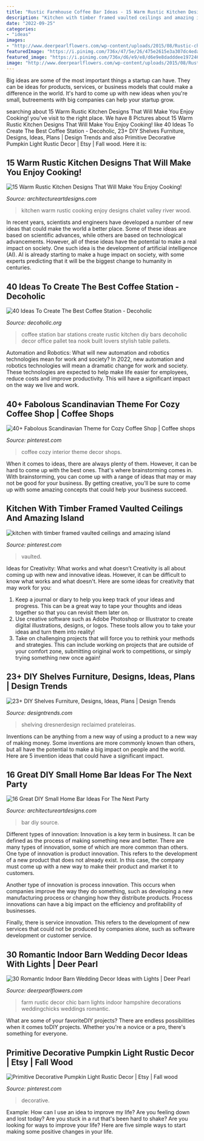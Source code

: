 ```yaml
---
title: "Rustic Farmhouse Coffee Bar Ideas - 15 Warm Rustic Kitchen Designs That Will Make You Enjoy Cooking!"
description: "Kitchen with timber framed vaulted ceilings and amazing island"
date: "2022-09-25"
categories:
- "ideas"
images:
- "http://www.deerpearlflowers.com/wp-content/uploads/2015/08/Rustic-chic-farm-wedding-decor-ideas.jpg"
featuredImage: "https://i.pinimg.com/736x/47/5e/26/475e2615e3a307dc4edae14bfb7eed4c.jpg"
featured_image: "https://i.pinimg.com/736x/d6/e9/e8/d6e9e8dadddee1972465234f86c88d9c.jpg"
image: "http://www.deerpearlflowers.com/wp-content/uploads/2015/08/Rustic-chic-farm-wedding-decor-ideas.jpg"
---
```



Big ideas are some of the most important things a startup can have. They can be ideas for products, services, or business models that could make a difference in the world. It's hard to come up with new ideas when you're small, butreements with big companies can help your startup grow.

	

		
searching about 15 Warm Rustic Kitchen Designs That Will Make You Enjoy Cooking! you've visit to the right place. We have 8 Pictures about 15 Warm Rustic Kitchen Designs That Will Make You Enjoy Cooking! like 40 Ideas To Create The Best Coffee Station - Decoholic, 23+ DIY Shelves Furniture, Designs, Ideas, Plans | Design Trends and also Primitive Decorative Pumpkin Light Rustic Decor | Etsy | Fall wood. Here it is:
		
    
## 15 Warm Rustic Kitchen Designs That Will Make You Enjoy Cooking!

<img loading=lazy src="https://www.architectureartdesigns.com/wp-content/uploads/2015/01/15-Warm-Rustic-Kitchen-Designs-That-Will-Make-You-Enjoy-Cooking-6-630x420.jpg" onerror="this.onerror=null;this.src='https://tse3.mm.bing.net/th?id=OIP.JyurtHBAbQKxsfxzODuyJwHaE8&amp;pid=15.1';" alt="15 Warm Rustic Kitchen Designs That Will Make You Enjoy Cooking!">

_Source: architectureartdesigns.com_

>kitchen warm rustic cooking enjoy designs chalet valley river wood. 

	

In recent years, scientists and engineers have developed a number of new ideas that could make the world a better place. Some of these ideas are based on scientific advances, while others are based on technological advancements. However, all of these ideas have the potential to make a real impact on society. One such idea is the development of artificial intelligence (AI). AI is already starting to make a huge impact on society, with some experts predicting that it will be the biggest change to humanity in centuries.

    
## 40 Ideas To Create The Best Coffee Station - Decoholic

<img loading=lazy src="http://decoholic.org/wp-content/uploads/2014/11/home-coffee-station-20-622x829.jpg" onerror="this.onerror=null;this.src='https://tse1.mm.bing.net/th?id=OIP.iLN0WpTHKdACscruv3ckewHaJ3&amp;pid=15.1';" alt="40 Ideas To Create The Best Coffee Station - Decoholic">

_Source: decoholic.org_

>coffee station bar stations create rustic kitchen diy bars decoholic decor office pallet tea nook built lovers stylish table pallets. 

	

Automation and Robotics: What will new automation and robotics technologies mean for work and society?
In 2022, new automation and robotics technologies will mean a dramatic change for work and society. These technologies are expected to help make life easier for employees, reduce costs and improve productivity. This will have a significant impact on the way we live and work.

    
## 40+ Fabolous Scandinavian Theme For Cozy Coffee Shop | Coffee Shops

<img loading=lazy src="https://i.pinimg.com/736x/47/5e/26/475e2615e3a307dc4edae14bfb7eed4c.jpg" onerror="this.onerror=null;this.src='https://tse1.mm.bing.net/th?id=OIP.8sVTt4bF0CaikGVwqo8SzQHaLH&amp;pid=15.1';" alt="40+ Fabolous Scandinavian Theme for Cozy Coffee Shop | Coffee shops">

_Source: pinterest.com_

>coffee cozy interior theme decor shops. 

	

When it comes to ideas, there are always plenty of them. However, it can be hard to come up with the best ones. That's where brainstorming comes in. With brainstorming, you can come up with a range of ideas that may or may not be good for your business. By getting creative, you'll be sure to come up with some amazing concepts that could help your business succeed.

    
## Kitchen With Timber Framed Vaulted Ceilings And Amazing Island

<img loading=lazy src="https://i.pinimg.com/736x/69/73/cb/6973cbb3b7f6cb5f0b4b2a5ff0b12ff6.jpg" onerror="this.onerror=null;this.src='https://tse4.mm.bing.net/th?id=OIP.fP1iRqgNicCA0GE9qY-cjQHaLH&amp;pid=15.1';" alt="kitchen with timber framed vaulted ceilings and amazing island">

_Source: pinterest.com_

>vaulted. 

	

Ideas for Creativity: What works and what doesn’t
Creativity is all about coming up with new and innovative ideas. However, it can be difficult to know what works and what doesn't. Here are some ideas for creativity that may work for you: 
1. Keep a journal or diary to help you keep track of your ideas and progress. This can be a great way to tape your thoughts and ideas together so that you can revisit them later on. 
2. Use creative software such as Adobe Photoshop or Illustrator to create digital illustrations, designs, or logos. These tools allow you to take your ideas and turn them into reality! 
3. Take on challenging projects that will force you to rethink your methods and strategies. This can include working on projects that are outside of your comfort zone, submitting original work to competitions, or simply trying something new once again! 

    
## 23+ DIY Shelves Furniture, Designs, Ideas, Plans | Design Trends

<img loading=lazy src="https://images.designtrends.com/wp-content/uploads/2016/03/03071520/Reclaimed-Bar-Wood-DIY-Shelves.jpeg" onerror="this.onerror=null;this.src='https://tse4.mm.bing.net/th?id=OIP.zMJMltLL08qrpk6uyDEU-wHaLH&amp;pid=15.1';" alt="23+ DIY Shelves Furniture, Designs, Ideas, Plans | Design Trends">

_Source: designtrends.com_

>shelving dresnerdesign reclaimed prateleiras. 

	

Inventions can be anything from a new way of using a product to a new way of making money. Some inventions are more commonly known than others, but all have the potential to make a big impact on people and the world. Here are 5 invention ideas that could have a significant impact.

    
## 16 Great DIY Small Home Bar Ideas For The Next Party

<img loading=lazy src="https://www.architectureartdesigns.com/wp-content/uploads/2015/05/347.jpg" onerror="this.onerror=null;this.src='https://tse4.mm.bing.net/th?id=OIP.qTqZfqwmLmWmakzlwJCINQHaKA&amp;pid=15.1';" alt="16 Great DIY Small Home Bar Ideas For The Next Party">

_Source: architectureartdesigns.com_

>bar diy source. 

	

Different types of innovation:
Innovation is a key term in business. It can be defined as the process of making something new and better. There are many types of innovation, some of which are more common than others. 
One type of innovation is product innovation. This refers to the development of a new product that does not already exist. In this case, the company must come up with a new way to make their product and market it to customers. 

Another type of innovation is process innovation. This occurs when companies improve the way they do something, such as developing a new manufacturing process or changing how they distribute products. Process innovations can have a big impact on the efficiency and profitability of businesses. 

Finally, there is service innovation. This refers to the development of new services that could not be produced by companies alone, such as software development or customer service.

    
## 30 Romantic Indoor Barn Wedding Decor Ideas With Lights | Deer Pearl

<img loading=lazy src="http://www.deerpearlflowers.com/wp-content/uploads/2015/08/Rustic-chic-farm-wedding-decor-ideas.jpg" onerror="this.onerror=null;this.src='https://tse4.mm.bing.net/th?id=OIP.vvSr7yaDxju2ltGT32m9eAHaQD&amp;pid=15.1';" alt="30 Romantic Indoor Barn Wedding Decor Ideas with Lights | Deer Pearl">

_Source: deerpearlflowers.com_

>farm rustic decor chic barn lights indoor hampshire decorations weddingchicks weddings romantic. 

	

What are some of your favoriteDIY projects?
There are endless possibilities when it comes toDIY projects. Whether you're a novice or a pro, there's something for everyone.

    
## Primitive Decorative Pumpkin Light Rustic Decor | Etsy | Fall Wood

<img loading=lazy src="https://i.pinimg.com/736x/d6/e9/e8/d6e9e8dadddee1972465234f86c88d9c.jpg" onerror="this.onerror=null;this.src='https://tse3.mm.bing.net/th?id=OIP.sRFhtDopZUMU2qpZwROKxgHaJ4&amp;pid=15.1';" alt="Primitive Decorative Pumpkin Light Rustic Decor | Etsy | Fall wood">

_Source: pinterest.com_

>decorative. 

	

Example: How can I use an idea to improve my life?
Are you feeling down and lost today? Are you stuck in a rut that's been hard to shake? Are you looking for ways to improve your life? Here are five simple ways to start making some positive changes in your life.


